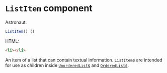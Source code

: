 # `ListItem` component
Astronaut:
```javascript
ListItem() ()
```

HTML:
```html
<li></li>
```

An item of a list that can contain textual information. `ListItem`s are intended for use as children inside [`UnorderedList`s](reference/components/unorderedlist.md) and [`OrderedList`s](reference/components/orderedlist.md).